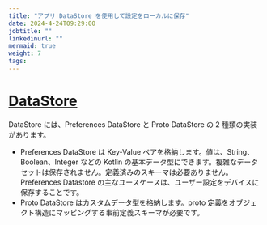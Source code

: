 ```yaml
---
title: "アプリ DataStore を使用して設定をローカルに保存"
date: 2024-4-24T09:29:00
jobtitle: ""
linkedinurl: ""
mermaid: true
weight: 7
tags:
---
```



# [DataStore](https://developer.android.com/topic/libraries/architecture/datastore?hl=ja)

DataStore には、Preferences DataStore と Proto DataStore の 2 種類の実装があります。

- Preferences DataStore は Key-Value ペアを格納します。値は、String、Boolean、Integer などの Kotlin の基本データ型にできます。複雑なデータセットは保存されません。定義済みのスキーマは必要ありません。Preferences Datastore の主なユースケースは、ユーザー設定をデバイスに保存することです。
- Proto DataStore はカスタムデータ型を格納します。proto 定義をオブジェクト構造にマッピングする事前定義スキーマが必要です。
